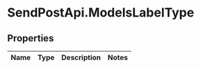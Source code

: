 # SendPostApi.ModelsLabelType

## Properties
Name | Type | Description | Notes
------------ | ------------- | ------------- | -------------
